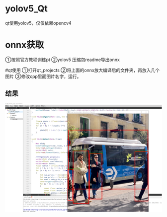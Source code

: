 # yolov5_Qt
qt使用yolov5，仅仅依赖opencv4


# onnx获取
①按照官方教程训练pt
②yolov5 压缩包readme导出onnx

#qt使用
①打开qt_projects
②将上面的onnx放大编译后的文件夹，再放入几个图片
③修改cpp里面图片名字，运行。


## 结果
![result](./qt_project/1.png)
